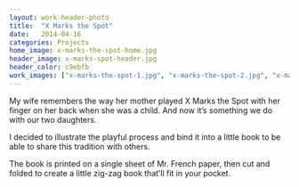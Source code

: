 ```yaml
---
layout: work-header-photo
title:  "X Marks the Spot"
date:   2014-04-16
categories: Projects
home_image: x-marks-the-spot-home.jpg
header_image: x-marks-spot-header.jpg
header_color: c9ebfb
work_images: ["x-marks-the-spot-1.jpg", "x-marks-the-spot-2.jpg", "x-marks-the-spot-3.jpg", "x-marks-the-spot-4.jpg"]
---
```


My wife remembers the way her mother played X Marks the Spot with her finger on her back when she was a child. And now it&rsquo;s something we do with our two daughters.

I decided to illustrate the playful process and bind it into a little book to be able to share this tradition with others.

The book is printed on a single sheet of Mr. French paper, then cut and folded to create a little zig-zag book that&rsquo;ll fit in your pocket.
